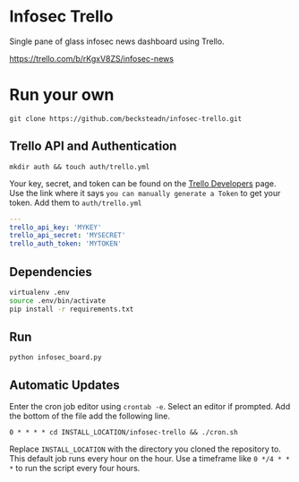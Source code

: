 # Infosec Trello
Single pane of glass infosec news dashboard using Trello.

https://trello.com/b/rKgxV8ZS/infosec-news

# Run your own

`git clone https://github.com/becksteadn/infosec-trello.git`

## Trello API and Authentication

`mkdir auth && touch auth/trello.yml`

Your key, secret, and token can be found on the [Trello Developers](https://trello.com/app-key) page. Use the link where it says `you can manually generate a Token` to get your token. Add them to `auth/trello.yml`

```yaml
---
trello_api_key: 'MYKEY'
trello_api_secret: 'MYSECRET'
trello_auth_token: 'MYTOKEN'
```

## Dependencies
```bash
virtualenv .env
source .env/bin/activate
pip install -r requirements.txt
```

## Run

`python infosec_board.py`

## Automatic Updates

Enter the cron job editor using `crontab -e`. Select an editor if prompted. Add the bottom of the file add the following line.

`0 * * * * cd INSTALL_LOCATION/infosec-trello && ./cron.sh`

Replace `INSTALL_LOCATION` with the directory you cloned the repository to. This default job runs every hour on the hour. Use a timeframe like `0 */4 * * *` to run the script every four hours.
